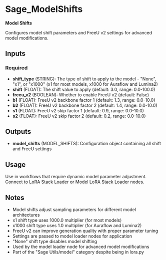 # Sage_ModelShifts

**Model Shifts**

Configures model shift parameters and FreeU v2 settings for advanced model modifications.

## Inputs

### Required

- **shift_type** (STRING): The type of shift to apply to the model - "None", "x1", or "x1000" (x1 for most models, x1000 for Auraflow and Lumina2)
- **shift** (FLOAT): The shift value to apply (default: 3.0, range: 0.0-100.0)
- **freeu_v2** (BOOLEAN): Whether to enable FreeU v2 (default: False)
- **b1** (FLOAT): FreeU v2 backbone factor 1 (default: 1.3, range: 0.0-10.0)
- **b2** (FLOAT): FreeU v2 backbone factor 2 (default: 1.4, range: 0.0-10.0)
- **s1** (FLOAT): FreeU v2 skip factor 1 (default: 0.9, range: 0.0-10.0)
- **s2** (FLOAT): FreeU v2 skip factor 2 (default: 0.2, range: 0.0-10.0)

## Outputs

- **model_shifts** (MODEL_SHIFTS): Configuration object containing all shift and FreeU settings

## Usage

Use in workflows that require dynamic model parameter adjustment. Connect to LoRA Stack Loader or Model LoRA Stack Loader nodes.

## Notes

- Model shifts adjust sampling parameters for different model architectures
- x1 shift type uses 1000.0 multiplier (for most models)
- x1000 shift type uses 1.0 multiplier (for Auraflow and Lumina2)
- FreeU v2 can improve generation quality with proper parameter tuning
- Settings are passed to model loader nodes for application
- "None" shift type disables model shifting
- Used by the model loader node for advanced model modifications
- Part of the "Sage Utils/model" category despite being in lora.py
